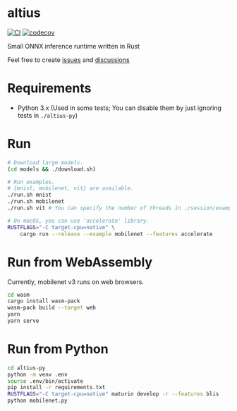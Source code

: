 # altius

[![CI](https://github.com/maekawatoshiki/altius/workflows/CI/badge.svg)](https://github.com/maekawatoshiki/altius/actions/workflows/ci.yml)
[![codecov](https://codecov.io/gh/maekawatoshiki/altius/branch/main/graph/badge.svg)](https://codecov.io/gh/maekawatoshiki/altius)

Small ONNX inference runtime written in Rust

Feel free to create [issues](https://github.com/maekawatoshiki/altius/issues) and [discussions](https://github.com/maekawatoshiki/altius/discussions)

# Requirements

- Python 3.x (Used in some tests; You can disable them by just ignoring tests in `./altius-py`)

# Run

```sh
# Download large models.
(cd models && ./download.sh)

# Run examples.
# {mnist, mobilenet, vit} are available.
./run.sh mnist
./run.sh mobilenet
./run.sh vit # You can specify the number of threads in ./session/examples/vit.rs

# On macOS, you can use 'accelerate' library.
RUSTFLAGS="-C target-cpu=native" \
    cargo run --release --example mobilenet --features accelerate
```

# Run from WebAssembly

Currently, mobilenet v3 runs on web browsers.

```sh
cd wasm
cargo install wasm-pack
wasm-pack build --target web
yarn
yarn serve
```

# Run from Python

```sh
cd altius-py
python -m venv .env
source .env/bin/activate
pip install -r requirements.txt
RUSTFLAGS="-C target-cpu=native" maturin develop -r --features blis
python mobilenet.py
```

